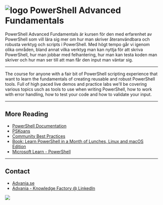 # ![logo](./Images/pwrops.png) PowerShell Advanced Fundamentals

PowerShell Advanced Fundamentals är kursen för den med erfarenhet av PowerShell som vill lära sig mer om hur man skriver återanvändbara och robusta verktyg och scripts i PowerShell. Med högt tempo går vi igenom olika områden, bland annat vilka verktyg man kan nyttja för att skriva PowerShell, hur man jobbar med felhantering, hur man kan testa koden man skriver och hur man ser till att man får den input man väntar sig.

---

The course for anyone with a fair bit of PowerShell scripting experience that want to learn the fundamentals of creating reusable and robust PowerShell tools. Full of high paced live demos and practice labs we'll be covering various topics usch as tools to use when writing PowerShell, how to work with error handling, how to test your code and how to validate your input.

---

## More Reading

- [PowerShell Documentation](https://docs.microsoft.com/en-us/powershell/)
- [PSKoans](https://github.com/vexx32/PSKoans)
- [Community Best Practices](https://github.com/PoshCode/PowerShellPracticeAndStyle)
- [Book: Learn PowerShell in a Month of Lunches, Linux and macOS Edition](https://www.manning.com/books/learn-powershell-in-a-month-of-lunches-linux-and-macos-edition)
- [Microsoft Learn - PowerShell](https://docs.microsoft.com/en-us/learn/paths/powershell/)

---

## Contact

- [Advania.se](https://www.advania.se/digital-innovation/revolutionera-digitalt)
- [Advania - Knowledge Factory @ LinkedIn](https://www.linkedin.com/company/knowledge-factory_2/)

![](https://www.advania.se/library/Template/logo_o.png)
